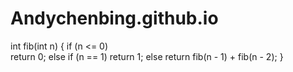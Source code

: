 # Andychenbing.github.io
int fib(int n)
{
    if (n <= 0)    
        return 0;
    else if (n == 1)
        return 1;
    else
        return fib(n - 1) + fib(n - 2);
}
